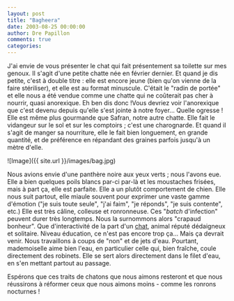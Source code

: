 ```yaml
---
layout: post
title: "Bagheera"
date: 2003-08-25 00:00:00
author: Dre Papillon
comments: true
categories: 
---
```



J'ai envie de vous présenter le chat qui fait présentement sa toilette sur mes genoux.  Il s'agit d'une petite chatte née en février dernier.  Et quand je dis petite, c'est à double titre : elle est encore jeune (bien qu'on vienne de la faire stériliser), et elle est au format minuscule.  C'était le "radin de portée" et elle nous a été vendue comme une chatte qui ne coûterait pas cher à nourrir, quasi anorexique.  Eh ben dis donc !Vous devriez voir l'anorexique que c'est devenu depuis qu'elle s'est jointe à notre foyer...  Quelle ogresse !  Elle est même plus gourmande que Safran, notre autre chatte.  Elle fait le vidangeur sur le sol et sur les comptoirs ; c'est une charognarde.  Et quand il s'agit de manger sa nourriture, elle le fait bien longuement, en grande quantité, et de préférence en répandant des graines parfois jusqu'à un mètre d'elle.

![Image]({{ site.url }}/images/bag.jpg)


Nous avions envie d'une panthère noire aux yeux verts ; nous l'avons eue.  Elle a bien quelques poils blancs par-ci par-là et les moustaches frisées, mais à part ça, elle est parfaite.  Elle a un plutôt comportement de chien.  Elle nous suit partout, elle miaule souvent pour exprimer une vaste gamme d'émotion ("je suis toute seule", "j'ai faim", "je réponds", "je suis contente", etc.)  Elle est très câline, colleuse et ronronneuse.  Ces "*batch* d'infection" peuvent durer très longtemps.  Nous la surnommons alors "crapaud bonheur".  Que d'interactivité de la part d'un [chat](http://lebonheurdeschats.free.fr/), animal réputé dédaigneux et solitaire.
Niveau éducation, ce n'est pas encore trop ça...  Mais ça devrait venir.  Nous travaillons à coups de "non" et de jets d'eau.  Pourtant, mademoiselle aime bien l'eau, en particulier celle qui, bien fraîche, coule directement des robinets.  Elle se sert alors directement dans le filet d'eau, en s'en mettant partout au passage.

Espérons que ces traits de chatons que nous aimons resteront et que nous réussirons à réformer ceux que nous aimons moins - comme les ronrons nocturnes !
